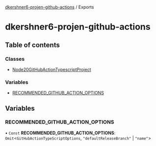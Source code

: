 [dkershner6-projen-github-actions](README.md) / Exports

# dkershner6-projen-github-actions

## Table of contents

### Classes

- [Node20GitHubActionTypescriptProject](classes/Node20GitHubActionTypescriptProject.md)

### Variables

- [RECOMMENDED\_GITHUB\_ACTION\_OPTIONS](modules.md#recommended_github_action_options)

## Variables

### RECOMMENDED\_GITHUB\_ACTION\_OPTIONS

• `Const` **RECOMMENDED\_GITHUB\_ACTION\_OPTIONS**: `Omit`\<`GitHubActionTypeScriptOptions`, ``"defaultReleaseBranch"`` \| ``"name"``\>
